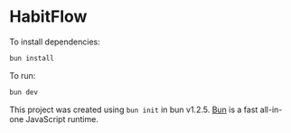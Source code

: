 # HabitFlow

To install dependencies:

```bash
bun install
```

To run:

```bash
bun dev
```

This project was created using `bun init` in bun v1.2.5. [Bun](https://bun.sh) is a fast all-in-one JavaScript runtime.

